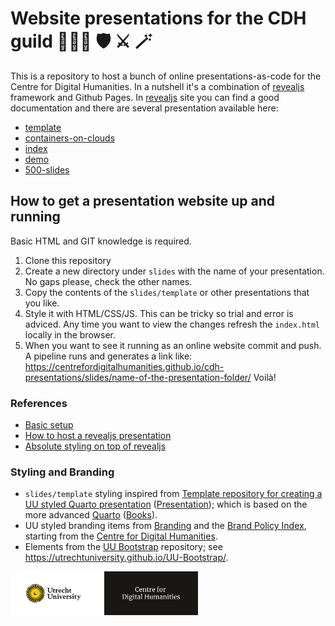 # Website presentations for the CDH guild 🧙🏽‍♂️ 🛡️ ⚔️ 🪄
This is a repository to host a bunch of online presentations-as-code for the Centre for Digital Humanities. In a nutshell it's a combination of [revealjs](https://revealjs.com/) framework and Github Pages. In [revealjs](https://revealjs.com/) site you can find a good documentation and there are several presentation available here:
- [template](https://centrefordigitalhumanities.github.io/cdh-presentations/slides/template)
- [containers-on-clouds](https://centrefordigitalhumanities.github.io/cdh-presentations/slides/containers-on-clouds)
- [index](https://centrefordigitalhumanities.github.io/cdh-presentations/index.html)
- [demo](https://centrefordigitalhumanities.github.io/cdh-presentations/demo.html)
- [500-slides](https://centrefordigitalhumanities.github.io/cdh-presentations/examples/500-slides.html)

## How to get a presentation website up and running
Basic HTML and GIT knowledge is required.

1. Clone this repository
2. Create a new directory under `slides` with the name of your presentation. No gaps please, check the other names.
3. Copy the contents of the `slides/template` or other presentations that you like.
4. Style it with HTML/CSS/JS. This can be tricky so trial and error is adviced. Any time you want to view the changes refresh the `index.html` locally in the browser.
5. When you want to see it running as an online website commit and push. A pipeline runs and generates a link like: https://centrefordigitalhumanities.github.io/cdh-presentations/slides/name-of-the-presentation-folder/ Voilà!

### References
- [Basic setup](https://revealjs.com/installation/#basic-setup)
- [How to host a revealjs presentation](https://stackoverflow.com/questions/31163633/how-to-host-a-reveal-js-presentation/)
- [Absolute styling on top of revealjs](https://stackoverflow.com/questions/23543193/can-i-put-a-caption-on-the-lower-right-in-reveal-js)

### Styling and Branding
- `slides/template` styling inspired from [Template repository for creating a UU styled Quarto presentation](https://github.com/UtrechtUniversity/uu-quarto-presentation-template) ([Presentation](https://utrechtuniversity.github.io/uu-quarto-presentation-template/uu_template#/presentation-title)); which is based on the more advanced [Quarto]() ([Books](https://quarto.org/docs/books/)).
- UU styled branding items from [Branding](https://github.com/CentreForDigitalHumanities/Branding/) and the [Brand Policy Index](https://www.uu.nl/en/organisation/corporate-identity/index-a-z), starting from the [Centre for Digital Humanities](https://github.com/CentreForDigitalHumanities/Branding/tree/main/Centre%20for%20Digital%20Humanities).
- Elements from the [UU Bootstrap](https://github.com/UtrechtUniversity/UU-Bootstrap) repository; see https://utrechtuniversity.github.io/UU-Bootstrap/.


<a href="https://cdh.uu.nl/" target="_blank"><img src="https://github.com/CentreForDigitalHumanities/Education/blob/main/img/UU-CDH_logo_EN_def_UU_CDH_logo_EN_yellowwhite.jpg" width="300"></a>
